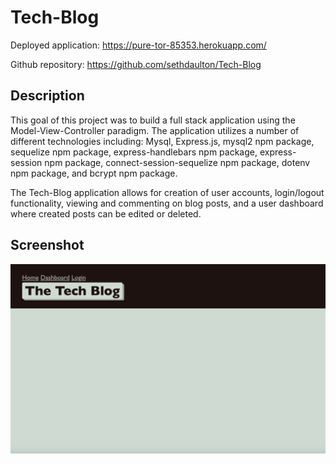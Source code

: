 # Tech-Blog

Deployed application: https://pure-tor-85353.herokuapp.com/

Github repository: https://github.com/sethdaulton/Tech-Blog

## Description

This goal of this project was to build a full stack application using the Model-View-Controller paradigm. The application utilizes a number of different technologies including: Mysql, Express.js, mysql2 npm package, sequelize npm package, express-handlebars npm package, express-session npm package, connect-session-sequelize npm package, dotenv npm package, and bcrypt npm package.

The Tech-Blog application allows for creation of user accounts, login/logout functionality, viewing and commenting on blog posts, and a user dashboard where created posts can be edited or deleted. 

## Screenshot

![Tech Blog home landing Page](./public/assets/images/tech-blog-homepage.png)